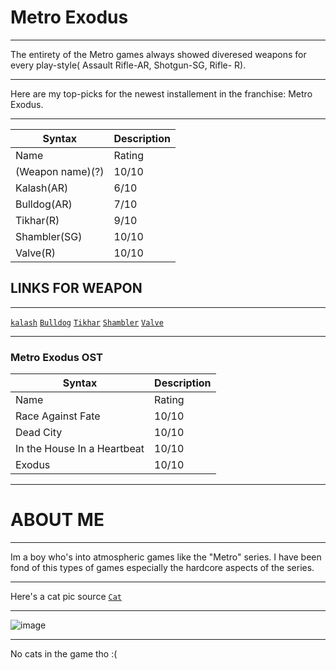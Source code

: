 # Metro Exodus

---

The entirety of the Metro games always showed diveresed weapons for every play-style( Assault Rifle-AR, Shotgun-SG, Rifle- R).

---

Here are my top-picks for the newest installement in the franchise: Metro Exodus.

---

| Syntax | Description |
| ----------- | ----------- |
| Name | Rating |
| (Weapon name)(?) | 10/10 |
| Kalash(AR) | 6/10 |
| Bulldog(AR) | 7/10 |
| Tikhar(R) | 9/10 |
| Shambler(SG) | 10/10 |
| Valve(R) | 10/10 |

## LINKS FOR WEAPON

---

[`kalash`](https://metrovideogame.fandom.com/wiki/Kalash_(AK-74M))
[`Bulldog`](https://metrovideogame.fandom.com/wiki/Bulldog)
[`Tikhar`](https://metrovideogame.fandom.com/wiki/Tihar)
[`Shambler`](https://www.metrothegame.com/game/weapons/shambler-shot-gun/)
[`Valve`](https://metrovideogame.fandom.com/wiki/Valve)

---

### Metro Exodus OST
| Syntax | Description |
| ----------- | ----------- |
| Name | Rating |
| Race Against Fate | 10/10 |
| Dead City | 10/10 |
| In the House In a Heartbeat| 10/10 |
| Exodus | 10/10 |

---

# ABOUT ME

---

Im a boy who's into atmospheric games like the "Metro" series. I have been fond of this types of games especially the hardcore aspects of the series.

---

Here's a cat pic source [`Cat`](https://www.google.com/search?q=cat+pic&rlz=1C1CHBF_enPH1033PH1033&source=lnms&tbm=isch&sa=X&ved=2ahUKEwi2seqWwMP7AhUjh1YBHZ9mCAgQ_AUoAXoECAEQAw&biw=1218&bih=620&dpr=1#imgrc=zXUcTrBA8XaRDM)

---

![image](https://user-images.githubusercontent.com/118531367/203471290-48b5d642-5f1f-4a96-b7cd-08f20b9909b7.png)

---

No cats in the game tho :(

